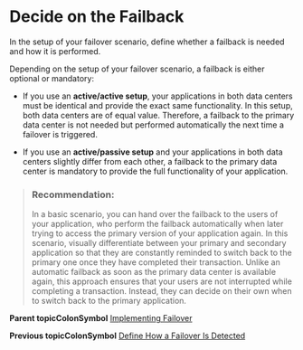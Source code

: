 <!-- loio963f9622c81b4161b9c34cc42069f320 -->

# Decide on the Failback

In the setup of your failover scenario, define whether a failback is needed and how it is performed.

Depending on the setup of your failover scenario, a failback is either optional or mandatory:

-   If you use an **active/active setup**, your applications in both data centers must be identical and provide the exact same functionality. In this setup, both data centers are of equal value. Therefore, a failback to the primary data center is not needed but performed automatically the next time a failover is triggered.

-   If you use an **active/passive setup** and your applications in both data centers slightly differ from each other, a failback to the primary data center is mandatory to provide the full functionality of your application.


> ### Recommendation:  
> In a basic scenario, you can hand over the failback to the users of your application, who perform the failback automatically when later trying to access the primary version of your application again. In this scenario, visually differentiate between your primary and secondary application so that they are constantly reminded to switch back to the primary one once they have completed their transaction. Unlike an automatic failback as soon as the primary data center is available again, this approach ensures that your users are not interrupted while completing a transaction. Instead, they can decide on their own when to switch back to the primary application.

**Parent topicColonSymbol** [Implementing Failover](Implementing_Failover_df972c5.md "")

**Previous topicColonSymbol** [Define How a Failover Is Detected](Define_How_a_Failover_Is_Detected_88b86db.md "Define in which cases the automatic failover from one data center to the other is triggered.")

